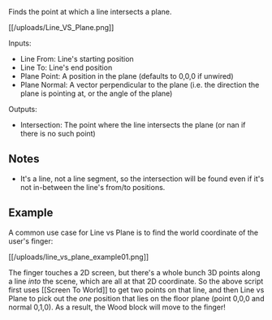 Finds the point at which a line intersects a plane.

[[/uploads/Line_VS_Plane.png]]

Inputs:
* Line From: Line's starting position
* Line To: Line's end position
* Plane Point: A position in the plane (defaults to 0,0,0 if unwired)
* Plane Normal: A vector perpendicular to the plane (i.e. the direction the plane is pointing at, or the angle of the plane)

Outputs:
* Intersection: The point where the line intersects the plane (or nan if there is no such point)

## Notes

* It's a line, not a line segment, so the intersection will be found even if it's not in-between the line's from/to positions.

## Example

A common use case for Line vs Plane is to find the world coordinate of the user's finger:

[[/uploads/line_vs_plane_example01.png]]

The finger touches a 2D screen, but there's a whole bunch 3D points along a line *into* the scene, which are all at that 2D coordinate. So the above script first uses [[Screen To World]] to get two points on that line, and then Line vs Plane to pick out the *one* position that lies on the floor plane (point 0,0,0 and normal 0,1,0). As a result, the Wood block will move to the finger!